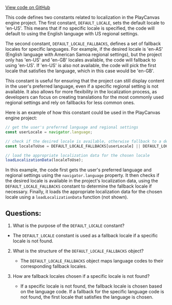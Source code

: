[View code on GitHub](https://github.com/playcanvas/engine/src/framework/i18n/constants.js)

This code defines two constants related to localization in the PlayCanvas engine project. The first constant, `DEFAULT_LOCALE`, sets the default locale to 'en-US'. This means that if no specific locale is specified, the code will default to using the English language with US regional settings.

The second constant, `DEFAULT_LOCALE_FALLBACKS`, defines a set of fallback locales for specific languages. For example, if the desired locale is 'en-AS' (English language with American Samoa regional settings), but the project only has 'en-US' and 'en-GB' locales available, the code will fallback to using 'en-US'. If 'en-US' is also not available, the code will pick the first locale that satisfies the language, which in this case would be 'en-GB'.

This constant is useful for ensuring that the project can still display content in the user's preferred language, even if a specific regional setting is not available. It also allows for more flexibility in the localization process, as developers can focus on creating translations for the most commonly used regional settings and rely on fallbacks for less common ones.

Here is an example of how this constant could be used in the PlayCanvas engine project:

```javascript
// get the user's preferred language and regional settings
const userLocale = navigator.language;

// check if the desired locale is available, otherwise fallback to a default
const localeToUse = DEFAULT_LOCALE_FALLBACKS[userLocale] || DEFAULT_LOCALE;

// load the appropriate localization data for the chosen locale
loadLocalizationData(localeToUse);
```

In this example, the code first gets the user's preferred language and regional settings using the `navigator.language` property. It then checks if the desired locale is available in the project's localization data, using the `DEFAULT_LOCALE_FALLBACKS` constant to determine the fallback locale if necessary. Finally, it loads the appropriate localization data for the chosen locale using a `loadLocalizationData` function (not shown).
## Questions: 
 1. What is the purpose of the `DEFAULT_LOCALE` constant?
   - The `DEFAULT_LOCALE` constant is used as a fallback locale if a specific locale is not found.

2. What is the structure of the `DEFAULT_LOCALE_FALLBACKS` object?
   - The `DEFAULT_LOCALE_FALLBACKS` object maps language codes to their corresponding fallback locales.

3. How are fallback locales chosen if a specific locale is not found?
   - If a specific locale is not found, the fallback locale is chosen based on the language code. If a fallback for the specific language code is not found, the first locale that satisfies the language is chosen.